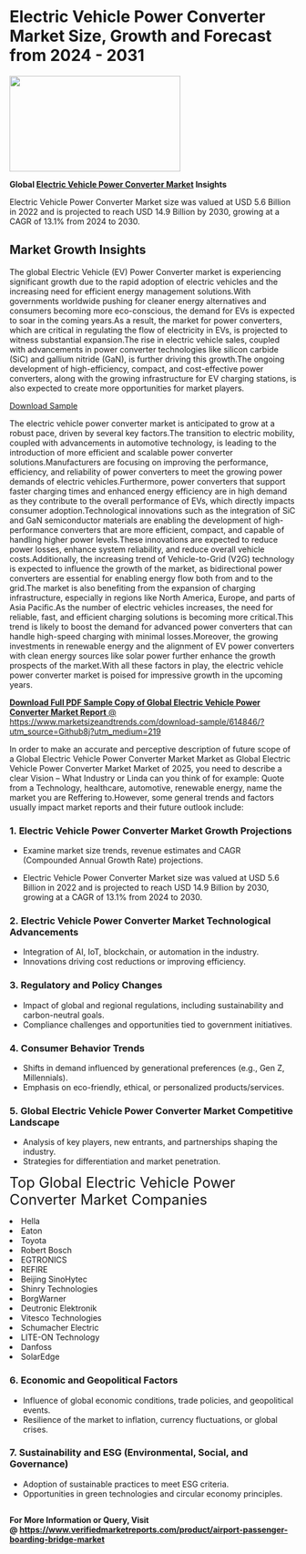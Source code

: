 <H1>Electric Vehicle Power Converter Market Size, Growth and Forecast from 2024 - 2031</H1><img class="aligncenter size-medium wp-image-584254" src="https://thirdeyenews.in/wp-content/uploads/2024/09/Global-Market-Research-300x168.jpeg" alt="" width="300" height="168" /><p><strong>Global&nbsp;<a href="https://www.marketsizeandtrends.com/download-sample/614846/?utm_source=Github8j?utm_medium=219">Electric Vehicle Power Converter Market</a> Insights</strong></p><p>Electric Vehicle Power Converter Market size was valued at USD 5.6 Billion in 2022 and is projected to reach USD 14.9 Billion by 2030, growing at a CAGR of 13.1% from 2024 to 2030.</p><p><h2>Market Growth Insights</h2> <p>The global Electric Vehicle (EV) Power Converter market is experiencing significant growth due to the rapid adoption of electric vehicles and the increasing need for efficient energy management solutions.With governments worldwide pushing for cleaner energy alternatives and consumers becoming more eco-conscious, the demand for EVs is expected to soar in the coming years.As a result, the market for power converters, which are critical in regulating the flow of electricity in EVs, is projected to witness substantial expansion.The rise in electric vehicle sales, coupled with advancements in power converter technologies like silicon carbide (SiC) and gallium nitride (GaN), is further driving this growth.The ongoing development of high-efficiency, compact, and cost-effective power converters, along with the growing infrastructure for EV charging stations, is also expected to create more opportunities for market players.</p> <p><a href="#">Download Sample</a></p> <p>The electric vehicle power converter market is anticipated to grow at a robust pace, driven by several key factors.The transition to electric mobility, coupled with advancements in automotive technology, is leading to the introduction of more efficient and scalable power converter solutions.Manufacturers are focusing on improving the performance, efficiency, and reliability of power converters to meet the growing power demands of electric vehicles.Furthermore, power converters that support faster charging times and enhanced energy efficiency are in high demand as they contribute to the overall performance of EVs, which directly impacts consumer adoption.Technological innovations such as the integration of SiC and GaN semiconductor materials are enabling the development of high-performance converters that are more efficient, compact, and capable of handling higher power levels.These innovations are expected to reduce power losses, enhance system reliability, and reduce overall vehicle costs.Additionally, the increasing trend of Vehicle-to-Grid (V2G) technology is expected to influence the growth of the market, as bidirectional power converters are essential for enabling energy flow both from and to the grid.The market is also benefiting from the expansion of charging infrastructure, especially in regions like North America, Europe, and parts of Asia Pacific.As the number of electric vehicles increases, the need for reliable, fast, and efficient charging solutions is becoming more critical.This trend is likely to boost the demand for advanced power converters that can handle high-speed charging with minimal losses.Moreover, the growing investments in renewable energy and the alignment of EV power converters with clean energy sources like solar power further enhance the growth prospects of the market.With all these factors in play, the electric vehicle power converter market is poised for impressive growth in the upcoming years.</p> <p><a href="#"></p><p><span class=""><strong>Download Full PDF Sample Copy of Global Electric Vehicle Power Converter Market Report</strong> @ <a href="https://www.marketsizeandtrends.com/download-sample/614846/?utm_source=Github8j?utm_medium=219" target="_blank">https://www.marketsizeandtrends.com/download-sample/614846/?utm_source=Github8j?utm_medium=219</a></span></p><p>In order to make an accurate and perceptive description of future scope of a Global&nbsp;Electric Vehicle Power Converter Market Market as Global&nbsp;Electric Vehicle Power Converter Market Market of 2025, you need to describe a clear Vision &ndash; What Industry or Linda can you think of for example: Quote from a Technology, healthcare, automotive, renewable energy, name the market you are Reffering to.However, some general trends and factors usually impact market reports and their future outlook include:</p><h3>1.&nbsp;<strong>Electric Vehicle Power Converter Market Growth Projections</strong></h3><ul><li>Examine market size trends, revenue estimates and CAGR (Compounded Annual Growth Rate) projections.</li><li><p>Electric Vehicle Power Converter Market size was valued at USD 5.6 Billion in 2022 and is projected to reach USD 14.9 Billion by 2030, growing at a CAGR of 13.1% from 2024 to 2030.</p></li></ul><h3>2.&nbsp;<strong>Electric Vehicle Power Converter Market Technological Advancements</strong></h3><ul><li>Integration of AI, IoT, blockchain, or automation in the industry.</li><li>Innovations driving cost reductions or improving efficiency.</li></ul><h3>3.&nbsp;<strong>Regulatory and Policy Changes</strong></h3><ul><li>Impact of global and regional regulations, including sustainability and carbon-neutral goals.</li><li>Compliance challenges and opportunities tied to government initiatives.</li></ul><h3>4.&nbsp;<strong>Consumer Behavior Trends</strong></h3><ul><li>Shifts in demand influenced by generational preferences (e.g., Gen Z, Millennials).</li><li>Emphasis on eco-friendly, ethical, or personalized products/services.</li></ul><h3>5.&nbsp;<strong>Global Electric Vehicle Power Converter Market Competitive Landscape</strong></h3><ul><li>Analysis of key players, new entrants, and partnerships shaping the industry.</li><li>Strategies for differentiation and market penetration.</li></ul><p data-pm-slice="1 1 []"><span style="color: inherit; font-family: inherit; font-size: 25px;">Top Global Electric Vehicle Power Converter Market Companies</span></p><div class="" data-test-id=""><p><li>Hella</li><li> Eaton</li><li> Toyota</li><li> Robert Bosch</li><li> EGTRONICS</li><li> REFIRE</li><li> Beijing SinoHytec</li><li> Shinry Technologies</li><li> BorgWarner</li><li> Deutronic Elektronik</li><li> Vitesco Technologies</li><li> Schumacher Electric</li><li> LITE-ON Technology</li><li> Danfoss</li><li> SolarEdge</li></p></div><h3>6.&nbsp;<strong>Economic and Geopolitical Factors</strong></h3><ul><li>Influence of global economic conditions, trade policies, and geopolitical events.</li><li>Resilience of the market to inflation, currency fluctuations, or global crises.</li></ul><h3>7.&nbsp;<strong>Sustainability and ESG (Environmental, Social, and Governance)</strong></h3><ul><li>Adoption of sustainable practices to meet ESG criteria.</li><li>Opportunities in green technologies and circular economy principles.</li></ul><h2><strong style="font-size: 14px;">For More Information or Query, Visit @&nbsp;</strong><a style="background-color: #ffffff; font-size: 14px;" href="https://www.marketsizeandtrends.com/report/electric-vehicle-power-converter-market/" target="_blank">https://www.verifiedmarketreports.com/product/airport-passenger-boarding-bridge-market</a></h2>